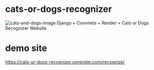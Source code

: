 # cats-or-dogs-recognizer
![cats-and-dogs-image]()
Django + Convnets + Render = Cats or Dogs Recognizer Website
# demo site
https://cats-or-dogs-recognizer.onrender.com/recognize/
